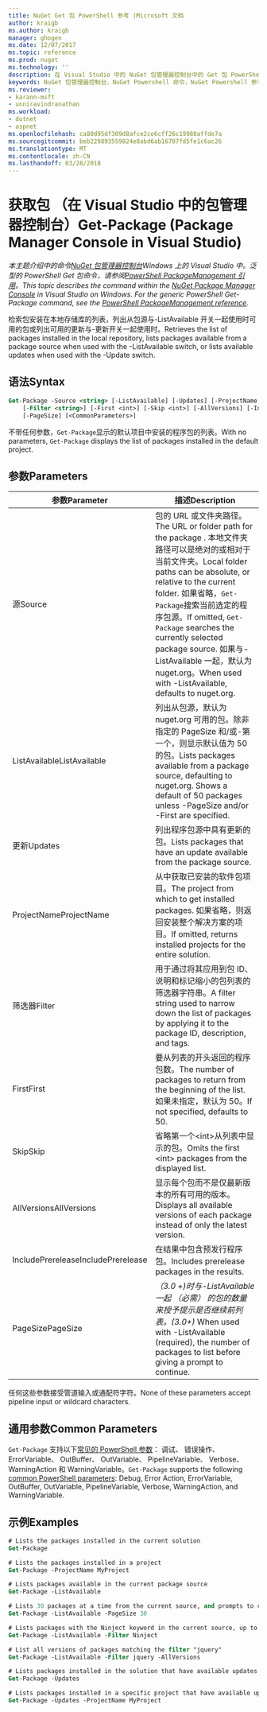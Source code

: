 ```yaml
---
title: NuGet Get 包 PowerShell 参考 |Microsoft 文档
author: kraigb
ms.author: kraigb
manager: ghogen
ms.date: 12/07/2017
ms.topic: reference
ms.prod: nuget
ms.technology: ''
description: 在 Visual Studio 中的 NuGet 包管理器控制台中的 Get 包 PowerShell 命令参考。
keywords: NuGet 包管理器控制台，NuGet Powershell 命令，NuGet Powershell 参考，Get 包
ms.reviewer:
- karann-msft
- unniravindranathan
ms.workload:
- dotnet
- aspnet
ms.openlocfilehash: ca80d95df309d8afce2ce6cff26c19980affde7a
ms.sourcegitcommit: beb229893559824e8abd6ab16707fd5fe1c6ac26
ms.translationtype: MT
ms.contentlocale: zh-CN
ms.lasthandoff: 03/28/2018
---
```

# <a name="get-package-package-manager-console-in-visual-studio"></a><span data-ttu-id="45163-104">获取包 （在 Visual Studio 中的包管理器控制台）</span><span class="sxs-lookup"><span data-stu-id="45163-104">Get-Package (Package Manager Console in Visual Studio)</span></span>

<span data-ttu-id="45163-105">*本主题介绍中的命令[NuGet 包管理器控制台](package-manager-console.md)Windows 上的 Visual Studio 中。泛型的 PowerShell Get 包命令，请参阅[PowerShell PackageManagement 引用](/powershell/module/packagemanagement/?view=powershell-6)。*</span><span class="sxs-lookup"><span data-stu-id="45163-105">*This topic describes the command within the [NuGet Package Manager Console](package-manager-console.md) in Visual Studio on Windows. For the generic PowerShell Get-Package command, see the [PowerShell PackageManagement reference](/powershell/module/packagemanagement/?view=powershell-6).*</span></span>

<span data-ttu-id="45163-106">检索包安装在本地存储库的列表，列出从包源与-ListAvailable 开关一起使用时可用的包或列出可用的更新与-更新开关一起使用时。</span><span class="sxs-lookup"><span data-stu-id="45163-106">Retrieves the list of packages installed in the local repository, lists packages available from a package source when used with the -ListAvailable switch, or lists available updates when used with the -Update switch.</span></span>

## <a name="syntax"></a><span data-ttu-id="45163-107">语法</span><span class="sxs-lookup"><span data-stu-id="45163-107">Syntax</span></span>

```ps
Get-Package -Source <string> [-ListAvailable] [-Updates] [-ProjectName <string>]
    [-Filter <string>] [-First <int>] [-Skip <int>] [-AllVersions] [-IncludePrerelease]
    [-PageSize] [<CommonParameters>]
```

<span data-ttu-id="45163-108">不带任何参数，`Get-Package`显示的默认项目中安装的程序包的列表。</span><span class="sxs-lookup"><span data-stu-id="45163-108">With no parameters, `Get-Package` displays the list of packages installed in the default project.</span></span>

## <a name="parameters"></a><span data-ttu-id="45163-109">参数</span><span class="sxs-lookup"><span data-stu-id="45163-109">Parameters</span></span>

| <span data-ttu-id="45163-110">参数</span><span class="sxs-lookup"><span data-stu-id="45163-110">Parameter</span></span> | <span data-ttu-id="45163-111">描述</span><span class="sxs-lookup"><span data-stu-id="45163-111">Description</span></span> |
| --- | --- |
| <span data-ttu-id="45163-112">源</span><span class="sxs-lookup"><span data-stu-id="45163-112">Source</span></span> | <span data-ttu-id="45163-113">包的 URL 或文件夹路径。</span><span class="sxs-lookup"><span data-stu-id="45163-113">The URL or folder path for the package .</span></span> <span data-ttu-id="45163-114">本地文件夹路径可以是绝对的或相对于当前文件夹。</span><span class="sxs-lookup"><span data-stu-id="45163-114">Local folder paths can be absolute, or relative to the current folder.</span></span> <span data-ttu-id="45163-115">如果省略，`Get-Package`搜索当前选定的程序包源。</span><span class="sxs-lookup"><span data-stu-id="45163-115">If omitted, `Get-Package` searches the currently selected package source.</span></span> <span data-ttu-id="45163-116">如果与-ListAvailable 一起，默认为 nuget.org。</span><span class="sxs-lookup"><span data-stu-id="45163-116">When used with -ListAvailable, defaults to nuget.org.</span></span> |
| <span data-ttu-id="45163-117">ListAvailable</span><span class="sxs-lookup"><span data-stu-id="45163-117">ListAvailable</span></span> | <span data-ttu-id="45163-118">列出从包源，默认为 nuget.org 可用的包。除非指定的 PageSize 和/或-第一个，则显示默认值为 50 的包。</span><span class="sxs-lookup"><span data-stu-id="45163-118">Lists packages available from a package source, defaulting to nuget.org. Shows a default of 50 packages unless -PageSize and/or -First are specified.</span></span> |
| <span data-ttu-id="45163-119">更新</span><span class="sxs-lookup"><span data-stu-id="45163-119">Updates</span></span> | <span data-ttu-id="45163-120">列出程序包源中具有更新的包。</span><span class="sxs-lookup"><span data-stu-id="45163-120">Lists packages that have an update available from the package source.</span></span> |
| <span data-ttu-id="45163-121">ProjectName</span><span class="sxs-lookup"><span data-stu-id="45163-121">ProjectName</span></span> | <span data-ttu-id="45163-122">从中获取已安装的软件包项目。</span><span class="sxs-lookup"><span data-stu-id="45163-122">The project from which to get installed packages.</span></span> <span data-ttu-id="45163-123">如果省略，则返回安装整个解决方案的项目。</span><span class="sxs-lookup"><span data-stu-id="45163-123">If omitted, returns installed projects for the entire solution.</span></span> |
| <span data-ttu-id="45163-124">筛选器</span><span class="sxs-lookup"><span data-stu-id="45163-124">Filter</span></span> | <span data-ttu-id="45163-125">用于通过将其应用到包 ID、 说明和标记缩小的包列表的筛选器字符串。</span><span class="sxs-lookup"><span data-stu-id="45163-125">A filter string used to narrow down the list of packages by applying it to the package ID, description, and tags.</span></span> |
| <span data-ttu-id="45163-126">First</span><span class="sxs-lookup"><span data-stu-id="45163-126">First</span></span> | <span data-ttu-id="45163-127">要从列表的开头返回的程序包数。</span><span class="sxs-lookup"><span data-stu-id="45163-127">The number of packages to return from the beginning of the list.</span></span> <span data-ttu-id="45163-128">如果未指定，默认为 50。</span><span class="sxs-lookup"><span data-stu-id="45163-128">If not specified, defaults to 50.</span></span> |
| <span data-ttu-id="45163-129">Skip</span><span class="sxs-lookup"><span data-stu-id="45163-129">Skip</span></span> | <span data-ttu-id="45163-130">省略第一个&lt;int&gt;从列表中显示的包。</span><span class="sxs-lookup"><span data-stu-id="45163-130">Omits the first &lt;int&gt; packages from the displayed list.</span></span>  |
| <span data-ttu-id="45163-131">AllVersions</span><span class="sxs-lookup"><span data-stu-id="45163-131">AllVersions</span></span> | <span data-ttu-id="45163-132">显示每个包而不是仅最新版本的所有可用的版本。</span><span class="sxs-lookup"><span data-stu-id="45163-132">Displays all available versions of each package instead of only the latest version.</span></span> |
| <span data-ttu-id="45163-133">IncludePrerelease</span><span class="sxs-lookup"><span data-stu-id="45163-133">IncludePrerelease</span></span> | <span data-ttu-id="45163-134">在结果中包含预发行程序包。</span><span class="sxs-lookup"><span data-stu-id="45163-134">Includes prerelease packages in the results.</span></span> |
| <span data-ttu-id="45163-135">PageSize</span><span class="sxs-lookup"><span data-stu-id="45163-135">PageSize</span></span> | <span data-ttu-id="45163-136">*（3.0 +)*时与-ListAvailable 一起 （必需） 的包的数量来授予提示是否继续前列表。</span><span class="sxs-lookup"><span data-stu-id="45163-136">*(3.0+)* When used with -ListAvailable (required), the number of packages to list before giving a prompt to continue.</span></span> |

<span data-ttu-id="45163-137">任何这些参数接受管道输入或通配符字符。</span><span class="sxs-lookup"><span data-stu-id="45163-137">None of these parameters accept pipeline input or wildcard characters.</span></span>

## <a name="common-parameters"></a><span data-ttu-id="45163-138">通用参数</span><span class="sxs-lookup"><span data-stu-id="45163-138">Common Parameters</span></span>

<span data-ttu-id="45163-139">`Get-Package` 支持以下[常见的 PowerShell 参数](http://go.microsoft.com/fwlink/?LinkID=113216)： 调试、 错误操作、 ErrorVariable、 OutBuffer、 OutVariable、 PipelineVariable、 Verbose、 WarningAction 和 WarningVariable。</span><span class="sxs-lookup"><span data-stu-id="45163-139">`Get-Package` supports the following [common PowerShell parameters](http://go.microsoft.com/fwlink/?LinkID=113216): Debug, Error Action, ErrorVariable, OutBuffer, OutVariable, PipelineVariable, Verbose, WarningAction, and WarningVariable.</span></span>

## <a name="examples"></a><span data-ttu-id="45163-140">示例</span><span class="sxs-lookup"><span data-stu-id="45163-140">Examples</span></span>

```ps
# Lists the packages installed in the current solution
Get-Package

# Lists the packages installed in a project
Get-Package -ProjectName MyProject

# Lists packages available in the current package source
Get-Package -ListAvailable

# Lists 30 packages at a time from the current source, and prompts to continue if more are available
Get-Package -ListAvailable -PageSize 30

# Lists packages with the Ninject keyword in the current source, up to 50
Get-Package -ListAvailable -Filter Ninject

# List all versions of packages matching the filter "jquery"
Get-Package -ListAvailable -Filter jquery -AllVersions

# Lists packages installed in the solution that have available updates
Get-Package -Updates

# Lists packages installed in a specific project that have available updates
Get-Package -Updates -ProjectName MyProject
```
